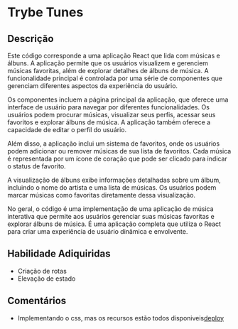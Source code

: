 # Trybe Tunes

## Descrição

Este código corresponde a uma aplicação React que lida com músicas e álbuns. A aplicação permite que os usuários visualizem e gerenciem músicas favoritas, além de explorar detalhes de álbuns de música. A funcionalidade principal é controlada por uma série de componentes que gerenciam diferentes aspectos da experiência do usuário.

Os componentes incluem a página principal da aplicação, que oferece uma interface de usuário para navegar por diferentes funcionalidades. Os usuários podem procurar músicas, visualizar seus perfis, acessar seus favoritos e explorar álbuns de música. A aplicação também oferece a capacidade de editar o perfil do usuário.

Além disso, a aplicação inclui um sistema de favoritos, onde os usuários podem adicionar ou remover músicas de sua lista de favoritos. Cada música é representada por um ícone de coração que pode ser clicado para indicar o status de favorito.

A visualização de álbuns exibe informações detalhadas sobre um álbum, incluindo o nome do artista e uma lista de músicas. Os usuários podem marcar músicas como favoritas diretamente dessa visualização.

No geral, o código é uma implementação de uma aplicação de música interativa que permite aos usuários gerenciar suas músicas favoritas e explorar álbuns de música. É uma aplicação completa que utiliza o React para criar uma experiência de usuário dinâmica e envolvente.

## Habilidade Adiquiridas
  - Criação de rotas
  - Elevação de estado

## Comentários
 -  Implementando o css, mas os recursos estão todos disponiveis[deploy](https://lustrous-meringue-83ed03.netlify.app)
